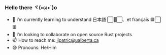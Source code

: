### Hello there ヾ(•ω•`)o

- 🧠 I’m currently learning to understand 日本語 ⬜🔴⬜、et français 🟦⬜🟥 
- 👬 I’m looking to collaborate on open source Rust projects
- 📫 How to reach me: jjpatric@ualberta.ca
- 😄 Pronouns: He/Him
